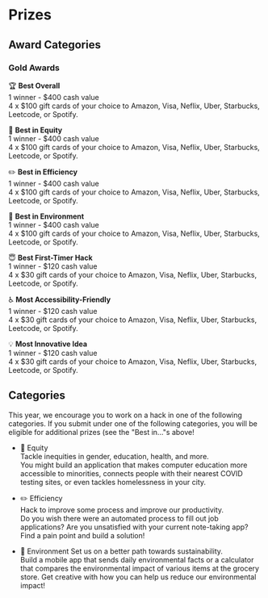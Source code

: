 # Prizes

## Award Categories

### Gold Awards

🏆 **Best Overall**  
1 winner - $400 cash value  
4 x $100 gift cards of your choice to Amazon, Visa, Neflix, Uber, Starbucks, Leetcode, or Spotify.  

💛 **Best in Equity**  
1 winner - $400 cash value  
4 x $100 gift cards of your choice to Amazon, Visa, Neflix, Uber, Starbucks, Leetcode, or Spotify.  

✏️ **Best in Efficiency**  
1 winner - $400 cash value  
4 x $100 gift cards of your choice to Amazon, Visa, Neflix, Uber, Starbucks, Leetcode, or Spotify.  

🌳 **Best in Environment**  
1 winner - $400 cash value  
4 x $100 gift cards of your choice to Amazon, Visa, Neflix, Uber, Starbucks, Leetcode, or Spotify.  

😇 **Best First-Timer Hack**  
1 winner - $120 cash value  
4 x $30 gift cards of your choice to Amazon, Visa, Neflix, Uber, Starbucks, Leetcode, or Spotify.

♿ **Most Accessibility-Friendly**  
1 winner - $120 cash value  
4 x $30 gift cards of your choice to Amazon, Visa, Neflix, Uber, Starbucks, Leetcode, or Spotify.  

💡 **Most Innovative Idea**  
1 winner - $120 cash value  
4 x $30 gift cards of your choice to Amazon, Visa, Neflix, Uber, Starbucks, Leetcode, or Spotify.  

## Categories

This year, we encourage you to work on a hack in one of the following categories. If you submit under one of the following categories, you will be eligible for additional prizes (see the "Best in..."s above!

* 💛 Equity  
    Tackle inequities in gender, education, health, and more.  
    You might build an application that makes computer education more accessible to minorities, connects people with their nearest COVID testing sites, or even tackles homelessness in your city.    
     
* ✏️ Efficiency  
    Hack to improve some process and improve our productivity.  
    Do you wish there were an automated process to fill out job applications? Are you unsatisfied with your current note-taking app? Find a pain point and build a solution!
  
* 🌳 Environment
    Set us on a better path towards sustainability.  
    Build a mobile app that sends daily environmental facts or a calculator that compares the environmental impact of various items at the grocery store.  Get creative with how you can help us reduce our environmental impact!  
